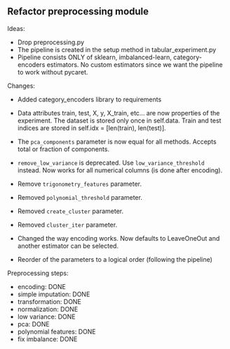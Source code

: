 Refactor preprocessing module
-----------------------------

Ideas:

- Drop preprocessing.py
- The pipeline is created in the setup method in tabular_experiment.py
- Pipeline consists ONLY of sklearn, imbalanced-learn, category-encoders
  estimators. No custom estimators since we want the pipeline to work
  without pycaret.


Changes:

- Added category_encoders library to requirements

- Data attributes train, test, X, y, X_train, etc... are now properties of the
  experiment. The dataset is stored only once in self.data. Train and test indices
  are stored in self.idx = [len(train), len(test)].
  
- The `pca_components` parameter is now equal for all methods. Accepts total
  or fraction of components.
- `remove_low_variance` is deprecated. Use `low_variance_threshold` instead. Now
  works for all numerical columns (is done after encoding).
- Remove `trigonometry_features` parameter.
- Removed `polynomial_threshold` parameter.
- Removed `create_cluster` parameter.
- Removed `cluster_iter` parameter.
- Changed the way encoding works. Now defaults to LeaveOneOut and another
  estimator can be selected.
- Reorder of the parameters to a logical order (following the pipeline)


Preprocessing steps:

- encoding: DONE
- simple imputation: DONE
- transformation: DONE
- normalization: DONE
- low variance: DONE
- pca: DONE
- polynomial features: DONE
- fix imbalance: DONE

